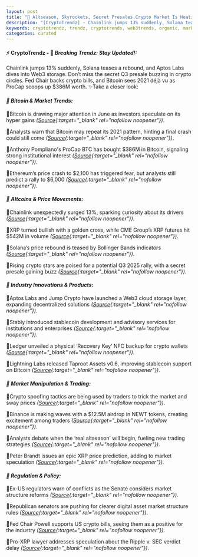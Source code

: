 ```yaml
---
layout: post
title: "🌌 Altseason, Skyrockets, Secret Presales.Crypto Market Is Heating Up"
description: "[CryptoTrendz] - Chainlink jumps 13% suddenly, Solana teases a rebound, and Aptos Labs dives into Web3 storage. Don’t miss the secret Q3 presale buzzing in crypto circles. Fed Chair backs crypto bills, and Bitcoin sees 2021 déjà vu as ProCap scoops up $386M worth."
keywords: cryptotrendz, trendz, cryptotrends, web3trends, organic, market, XRP, SEC, Crypto, BTC, Digital, Web3, Stablecoin, Airdrop, Assets
categories: curated
---
```


#### ⚡ CryptoTrendz - 📌 *Breaking Trendz: Stay Updated!:*

Chainlink jumps 13% suddenly, Solana teases a rebound, and Aptos Labs dives into Web3 storage. Don’t miss the secret Q3 presale buzzing in crypto circles. Fed Chair backs crypto bills, and Bitcoin sees 2021 déjà vu as ProCap scoops up $386M worth. ✨Take a closer look:


#### *🔖 Bitcoin & Market Trends:*  

🔹Bitcoin is drawing major attention in June as investors speculate on its hyper gains *([Source](https://s.avyag.com/t0b1){:target="_blank" rel="nofollow noopener"})*.  

🔹Analysts warn that Bitcoin may repeat its 2021 pattern, hinting a final crash could still come *([Source](https://s.avyag.com/sej1){:target="_blank" rel="nofollow noopener"})*.  

🔹Anthony Pompliano's ProCap BTC has bought $386M in Bitcoin, signaling strong institutional interest *([Source](https://s.avyag.com/txt5){:target="_blank" rel="nofollow noopener"})*.  

🔹Ethereum’s price crash to $2,100 has triggered fear, but analysts still predict a rally to $6,000 *([Source](https://s.avyag.com/rog2){:target="_blank" rel="nofollow noopener"})*.  

#### *🔖 Altcoins & Price Movements:*  

🔹Chainlink unexpectedly surged 13%, sparking curiosity about its drivers *([Source](https://s.avyag.com/zpad){:target="_blank" rel="nofollow noopener"})*.  

🔹XRP turned bullish with a golden cross, while CME Group’s XRP futures hit $542M in volume *([Source](https://s.avyag.com/83cq){:target="_blank" rel="nofollow noopener"})*.  

🔹Solana’s price rebound is teased by Bollinger Bands indicators *([Source](https://s.avyag.com/w46x){:target="_blank" rel="nofollow noopener"})*.  

🔹Rising crypto stars are poised for a potential Q3 2025 rally, with a secret presale gaining buzz *([Source](https://s.avyag.com/aasb){:target="_blank" rel="nofollow noopener"})*.  

#### *🔖 Industry Innovations & Products:*  

🔹Aptos Labs and Jump Crypto have launched a Web3 cloud storage layer, expanding decentralized solutions *([Source](https://s.avyag.com/goiz){:target="_blank" rel="nofollow noopener"})*.  

🔹Stably introduced stablecoin development and advisory services for institutions and enterprises *([Source](https://s.avyag.com/6qkj){:target="_blank" rel="nofollow noopener"})*.  

🔹Ledger unveiled a physical ‘Recovery Key’ NFC backup for crypto wallets *([Source](https://s.avyag.com/w7zi){:target="_blank" rel="nofollow noopener"})*.  

🔹Lightning Labs released Taproot Assets v0.6, improving stablecoin support on Bitcoin *([Source](https://s.avyag.com/44du){:target="_blank" rel="nofollow noopener"})*.  

#### *🔖 Market Manipulation & Trading:*  

🔹Crypto spoofing tactics are being used by traders to trick the market and sway prices *([Source](https://s.avyag.com/f9cq){:target="_blank" rel="nofollow noopener"})*.  

🔹Binance is making waves with a $12.5M airdrop in NEWT tokens, creating excitement among traders *([Source](https://s.avyag.com/smnl){:target="_blank" rel="nofollow noopener"})*.  

🔹Analysts debate when the ‘real altseason’ will begin, fueling new trading strategies *([Source](https://s.avyag.com/hdz9){:target="_blank" rel="nofollow noopener"})*.  

🔹Peter Brandt issues an epic XRP price prediction, adding to market speculation *([Source](https://s.avyag.com/coi7){:target="_blank" rel="nofollow noopener"})*.  

#### *🔖 Regulation & Policy:*  

🔹Ex-US regulators warn of conflicts as the Senate considers market structure reforms *([Source](https://s.avyag.com/pf5f){:target="_blank" rel="nofollow noopener"})*.  

🔹Republican senators are pushing for clearer digital asset market structure rules *([Source](https://s.avyag.com/iply){:target="_blank" rel="nofollow noopener"})*.  

🔹Fed Chair Powell supports US crypto bills, seeing them as a positive for the industry *([Source](https://s.avyag.com/dowf){:target="_blank" rel="nofollow noopener"})*.  

🔹Pro-XRP lawyer addresses speculation about the Ripple v. SEC verdict delay *([Source](https://s.avyag.com/coi7){:target="_blank" rel="nofollow noopener"})*.